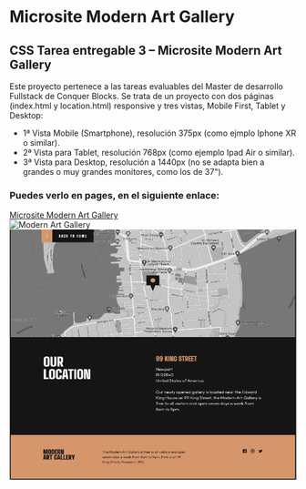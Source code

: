 # Microsite Modern Art Gallery
## CSS Tarea entregable 3 – Microsite Modern Art Gallery 
Este proyecto pertenece a las tareas evaluables del Master de desarrollo Fullstack de Conquer Blocks.
Se trata de un proyecto con dos páginas (index.html y location.html) responsive y tres vistas, Mobile First, Tablet y Desktop:
- 1ª Vista Mobile (Smartphone), resolución 375px (como ejmplo Iphone XR o similar).
- 2ª Vista para Tablet, resolución 768px (como ejemplo Ipad Air o similar).
- 3ª Vista para Desktop, resolución a 1440px (no se adapta bien a grandes o muy grandes monitores, como los de 37").
### Puedes verlo en pages, en el siguiente enlace:
  [Microsite Modern Art Gallery](https://dclair.github.io/Microsite-Modern-Art-Gallery/)\
  <img src="modern_art_gallery1.png" alt="Modern Art Gallery" width="610px" height="340px">
  <img src="modern_art_gallery2.png" alt="Modern Art Gallery" width="610px" height="440px"> 
